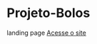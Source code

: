 # Projeto-Bolos
 landing page
<a href="https://abioliver.github.io/Projeto-Bolos/_blank"> Acesse o site<a>
